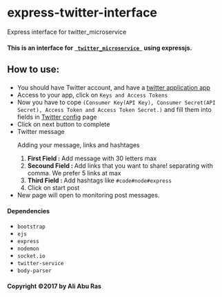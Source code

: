 # express-twitter-interface
Express interface for twitter_microservice
<h4> This is an interface for <code><a href="https://github.com/aliaburas80/twitter_microservice" target="_blank"> twitter_microservice </a></code> using expressjs.  </h4>
<h2><p>How to use:</p></h2>
<ul>
  <li>You should have Twitter account, and have a <a href="https://apps.twitter.com/" target="_blank">twitter application app</a></li>
  <li>Access to your app, click on <code>Keys and Access Tokens</code>
  </li>
  <li>Now you have to cope <code>(Consumer Key(API Key), Consumer Secret(API Secret), Access Token and Access Token Secret.)</code> and fill them into fields in <a href="/form">Twitter config</a> page</li>
  <li>Click on next button to complete</li>
  <li>
    Twitter message
    <p>Adding your message, links and hashtages</p>
    <ol>
      <li><strong>First   Field : </strong> Add message with 30 letters max </li>
      <li><strong>Secound Field : </strong> Add links that you want to share! separating with comma.  <span class="bg-warning"> We prefer 5 links at max</span> </li>
      <li><strong>Third Field : </strong> Add hashtags like <code>#code#node#express</code></li>
      <li>Click on start post</li>
    </ol>
  </li>
  <li>New page will open to monitoring post messages.</li>
</ul>


  <h4><p>Dependencies</p></h4>
  <ul>
    <li><code>bootstrap</code></li>
    <li><code>ejs</code></li>
    <li><code>express</code></li>
    <li><code>nodemon</code></li>
    <li><code>socket.io</code></li>
    <li><code>twitter-service</code></li>
    <li><code>body-parser</code></li>
  </ul>
  </code>

  <h4>  Copyright &copy;2017 by Ali Abu Ras</h4>
